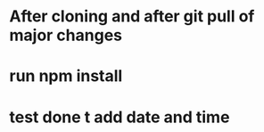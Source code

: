 # After cloning and after git pull of major changes
# run npm install
# test done t add date and time